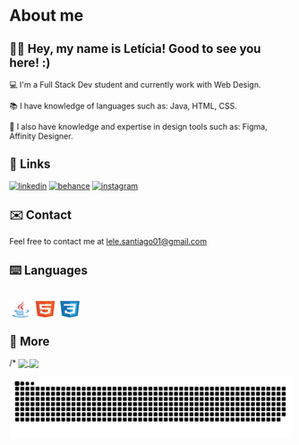 

# About me




## 👋🏽 Hey, my name is Letícia! Good to see you here! :)
💻 I'm a Full Stack Dev student and currently work with Web Design.

📚 I have knowledge of languages ​​such as: Java, HTML, CSS.

🎨 I also have knowledge and expertise in design tools such as: Figma, Affinity Designer.




## 🔗 Links
[![linkedin](https://img.shields.io/badge/linkedin-0A66C2?style=for-the-badge&logo=linkedin&logoColor=white)](https://www.linkedin.com/in/leticia-santiago-de-souza/)
[![behance](https://img.shields.io/badge/-Behance-blue?style=for-the-badge&logo=behance&logoColor=white)](https://www.behance.net/lettsmex)
[![instagram](https://img.shields.io/badge/Instagram-E4405F?style=for-the-badge&logo=instagram&logoColor=white)](https://www.instagram.com/lettssantiago/)



## ✉️ Contact

Feel free to contact me at lele.santiago01@gmail.com



## ⌨️ Languages
<div style="display: inline_block"><br>
  <img align="center" alt="Java" height="30" width="40" src="https://raw.githubusercontent.com/devicons/devicon/master/icons/java/java-original.svg">
  <img align="center" alt="HTML" height="30" width="40" src="https://raw.githubusercontent.com/devicons/devicon/master/icons/html5/html5-original.svg">
  <img align="center" alt="CSS" height="30" width="40" src="https://raw.githubusercontent.com/devicons/devicon/master/icons/css3/css3-original.svg">
  
</div>



## 📒 More

/* <a href="https://github.com/lettsmex/github-readme-stats">
  <img height=180 align="center" src="https://github-readme-stats.vercel.app/api?username=lettsmex" />
</a>
<a href="https://github.com/lettsmex/convoychat">
  <img height=180 align="center" src="https://github-readme-stats.vercel.app/api/top-langs?username=lettsmex&layout=compact&langs_count=8&card_width=320" />
</a>



<picture align="center">
  <source media="(prefers-color-scheme: dark)" srcset="https://raw.githubusercontent.com/lettsmex/lettsmex/output/github-contribution-grid-snake-dark.svg">
  <source media="(prefers-color-scheme: light)" srcset="https://raw.githubusercontent.com/lettsmex/lettsmex/output/github-contribution-grid-snake-dark.svg">
  <img align="center" alt="github contribution grid snake animation" src="https://raw.githubusercontent.com/lettsmex/lettsmex/output/github-contribution-grid-snake.svg">
</picture>
